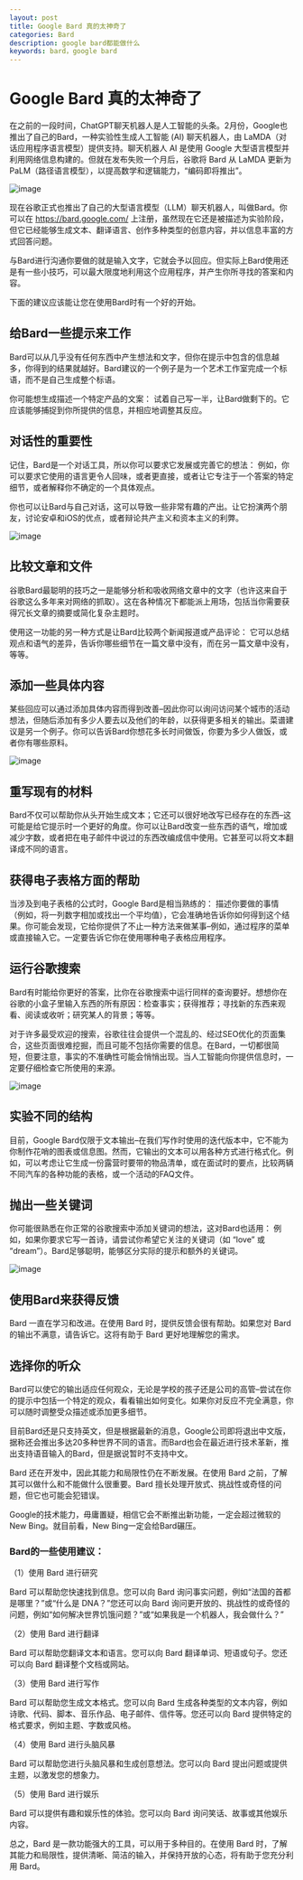 ```yaml
---
layout: post
title: Google Bard 真的太神奇了
categories: Bard
description: google bard都能做什么
keywords: bard，google bard
---
```


# Google Bard 真的太神奇了

在之前的一段时间，ChatGPT聊天机器人是人工智能的头条。2月份，Google也推出了自己的Bard，一种实验性生成人工智能 (AI) 聊天机器人，由 LaMDA（对话应用程序语言模型）提供支持。聊天机器人 AI 是使用 Google 大型语言模型并利用网络信息构建的。但就在发布失败一个月后，谷歌将 Bard 从 LaMDA 更新为 PaLM（路径语言模型），以提高数学和逻辑能力，“编码即将推出”。

![image](https://github.com/weakchen007/aiwv.github.io/assets/58799395/868258d4-b228-49aa-b216-f2645c2390c6)

现在谷歌正式也推出了自己的大型语言模型（LLM）聊天机器人，叫做Bard。你可以在  https://bard.google.com/  上注册，虽然现在它还是被描述为实验阶段，但它已经能够生成文本、翻译语言、创作多种类型的创意内容，并以信息丰富的方式回答问题。

与Bard进行沟通你要做的就是输入文字，它就会予以回应。但实际上Bard使用还是有一些小技巧，可以最大限度地利用这个应用程序，并产生你所寻找的答案和内容。

下面的建议应该能让您在使用Bard时有一个好的开始。

## 给Bard一些提示来工作

Bard可以从几乎没有任何东西中产生想法和文字，但你在提示中包含的信息越多，你得到的结果就越好。Bard建议的一个例子是为一个艺术工作室完成一个标语，而不是自己生成整个标语。

你可能想生成描述一个特定产品的文案： 试着自己写一半，让Bard做剩下的。它应该能够捕捉到你所提供的信息，并相应地调整其反应。

## 对话性的重要性

记住，Bard是一个对话工具，所以你可以要求它发展或完善它的想法： 例如，你可以要求它使用的语言更令人回味，或者更直接，或者让它专注于一个答案的特定细节，或者解释你不确定的一个具体观点。

你也可以让Bard与自己对话，这可以导致一些非常有趣的产出。让它扮演两个朋友，讨论安卓和iOS的优点，或者辩论共产主义和资本主义的利弊。

![image](https://github.com/weakchen007/aiwv.github.io/assets/58799395/acc30f6c-25cf-41aa-aca3-d57ab2ba93dd)

## 比较文章和文件

谷歌Bard最聪明的技巧之一是能够分析和吸收网络文章中的文字（也许这来自于谷歌这么多年来对网络的抓取）。这在各种情况下都能派上用场，包括当你需要获得冗长文章的摘要或简化复杂主题时。

使用这一功能的另一种方式是让Bard比较两个新闻报道或产品评论： 它可以总结观点和语气的差异，告诉你哪些细节在一篇文章中没有，而在另一篇文章中没有，等等。

## 添加一些具体内容

某些回应可以通过添加具体内容而得到改善–因此你可以询问访问某个城市的活动想法，但随后添加有多少人要去以及他们的年龄，以获得更多相关的输出。菜谱建议是另一个例子。你可以告诉Bard你想花多长时间做饭，你要为多少人做饭，或者你有哪些原料。

![image](https://github.com/weakchen007/aiwv.github.io/assets/58799395/b2c0f8e5-877c-4d80-863a-4f0237fe633a)

## 重写现有的材料

Bard不仅可以帮助你从头开始生成文本；它还可以很好地改写已经存在的东西–这可能是给它提示时一个更好的角度。你可以让Bard改变一些东西的语气，增加或减少字数，或者把在电子邮件中说过的东西改编成信中使用。它甚至可以将文本翻译成不同的语言。

## 获得电子表格方面的帮助

当涉及到电子表格的公式时，Google Bard是相当熟练的： 描述你要做的事情（例如，将一列数字相加或找出一个平均值），它会准确地告诉你如何得到这个结果。你可能会发现，它给你提供了不止一种方法来做某事–例如，通过程序的菜单或直接输入它。一定要告诉它你在使用哪种电子表格应用程序。

## 运行谷歌搜索

Bard有时能给你更好的答案，比你在谷歌搜索中运行同样的查询要好。想想你在谷歌的小盒子里输入东西的所有原因：检查事实；获得推荐；寻找新的东西来观看、阅读或收听；研究某人的背景；等等。

对于许多最受欢迎的搜索，谷歌往往会提供一个混乱的、经过SEO优化的页面集合，这些页面很难挖掘，而且可能不包括你需要的信息。在Bard，一切都很简短，但要注意，事实的不准确性可能会悄悄出现。当人工智能向你提供信息时，一定要仔细检查它所使用的来源。

![image](https://github.com/weakchen007/aiwv.github.io/assets/58799395/35830926-fb8d-40e7-85f2-066e30713527)

## 实验不同的结构

目前，Google Bard仅限于文本输出–在我们写作时使用的迭代版本中，它不能为你制作花哨的图表或信息图。然而，它输出的文本可以用各种方式进行格式化。例如，可以考虑让它生成一份露营时要带的物品清单，或在面试时的要点，比较两辆不同汽车的各种功能的表格，或一个活动的FAQ文件。

## 抛出一些关键词

你可能很熟悉在你正常的谷歌搜索中添加关键词的想法，这对Bard也适用： 例如，如果你要求它写一首诗，请尝试你希望它关注的关键词（如 “love” 或 “dream”）。Bard足够聪明，能够区分实际的提示和额外的关键词。

![image](https://github.com/weakchen007/aiwv.github.io/assets/58799395/edb88c87-63c8-4214-a20a-2ed91a621f4e)

## 使用Bard来获得反馈

Bard 一直在学习和改进。在使用 Bard 时，提供反馈会很有帮助。如果您对 Bard 的输出不满意，请告诉它。这将有助于 Bard 更好地理解您的需求。

## 选择你的听众

Bard可以使它的输出适应任何观众，无论是学校的孩子还是公司的高管–尝试在你的提示中包括一个特定的观众，看看输出如何变化。如果你对反应不完全满意，你可以随时调整受众描述或添加更多细节。

目前Bard还是只支持英文，但是根据最新的消息，Google公司即将退出中文版，据称还会推出多达20多种世界不同的语言。而Bard也会在最近进行技术革新，推出支持语音输入的Bard，但是据说暂时不支持中文。

Bard 还在开发中，因此其能力和局限性仍在不断发展。在使用 Bard 之前，了解其可以做什么和不能做什么很重要。Bard 擅长处理开放式、挑战性或奇怪的问题，但它也可能会犯错误。

Google的技术能力，毋庸置疑，相信它会不断推出新功能，一定会超过微软的New Bing。就目前看，New Bing一定会给Bard碾压。


### Bard的一些使用建议：

（1）使用 Bard 进行研究

Bard 可以帮助您快速找到信息。您可以向 Bard 询问事实问题，例如“法国的首都是哪里？”或“什么是 DNA？”您还可以向 Bard 询问更开放的、挑战性的或奇怪的问题，例如“如何解决世界饥饿问题？”或“如果我是一个机器人，我会做什么？”

（2）使用 Bard 进行翻译

Bard 可以帮助您翻译文本和语言。您可以向 Bard 翻译单词、短语或句子。您还可以向 Bard 翻译整个文档或网站。

（3）使用 Bard 进行写作

Bard 可以帮助您生成文本格式。您可以向 Bard 生成各种类型的文本内容，例如诗歌、代码、脚本、音乐作品、电子邮件、信件等。您还可以向 Bard 提供特定的格式要求，例如主题、字数或风格。

（4）使用 Bard 进行头脑风暴

Bard 可以帮助您进行头脑风暴和生成创意想法。您可以向 Bard 提出问题或提供主题，以激发您的想象力。

（5）使用 Bard 进行娱乐

Bard 可以提供有趣和娱乐性的体验。您可以向 Bard 询问笑话、故事或其他娱乐内容。

总之，Bard 是一款功能强大的工具，可以用于多种目的。在使用 Bard 时，了解其能力和局限性，提供清晰、简洁的输入，并保持开放的心态，将有助于您充分利用 Bard。




